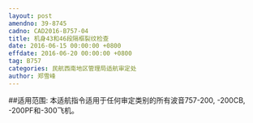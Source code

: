 ```yaml
---
layout: post
amendno: 39-8745
cadno: CAD2016-B757-04
title: 机身43和46段隔框裂纹检查
date: 2016-06-15 00:00:00 +0800
effdate: 2016-06-20 00:00:00 +0800
tag: B757
categories: 民航西南地区管理局适航审定处
author: 郑雪峰
---
```


##适用范围:
本适航指令适用于任何审定类别的所有波音757-200, -200CB, -200PF和-300飞机。

